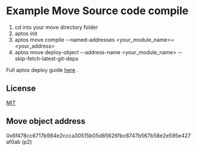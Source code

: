 # Example Move Source code compile

1. cd into your move directory folder
2. aptos init
3. aptos move compile --named-addresses <your_module_name>=<your_address>
4. aptos move deploy-object --address-name <your_module_name> --skip-fetch-latest-git-deps

Full aptos deploy guide [here](https://aptos.dev/en/build/smart-contracts/deployment) .

## License

[MIT](https://choosealicense.com/licenses/mit/)


## Move object address
0x6f478cc6717b984e2ccca30515b05d85626fbc8747b567b58e2e595e427af0ab (p2)
